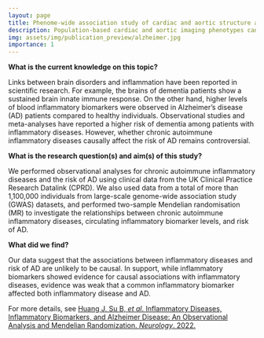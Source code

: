 ```yaml
---
layout: page
title: Phenome-wide association study of cardiac and aortic structure and function
description: Population-based cardiac and aortic imaging phenotypes can be used to better define cardiovascular disease risks as well as heart-brain health interactions, highlighting new opportunities for studying disease mechanisms and developing image-based biomarkers.
img: assets/img/publication_preview/alzheimer.jpg
importance: 1
---
```


**What is the current knowledge on this topic?**

Links between brain disorders and inflammation have been reported in scientific research. For example, the brains of dementia patients show a sustained brain innate immune response. On the other hand, higher levels of blood inflammatory biomarkers were observed in Alzheimer’s disease (AD) patients compared to healthy individuals. Observational studies and meta-analyses have reported a higher risk of dementia among patients with inflammatory diseases. However, whether chronic autoimmune inflammatory diseases causally affect the risk of AD remains controversial.

**What is the research question(s) and aim(s) of this study?**

We performed observational analyses for chronic autoimmune inflammatory diseases and the risk of AD using clinical data from the UK Clinical Practice Research Datalink (CPRD). We also used data from a total of more than 1,100,000 individuals from large-scale genome-wide association study (GWAS) datasets, and performed two-sample Mendelian randomisation (MR) to investigate the relationships between chronic autoimmune inflammatory diseases, circulating inflammatory biomarker levels, and risk of AD.

**What did we find?**

Our data suggest that the associations between inflammatory diseases and risk of AD are unlikely to be causal. In support, while inflammatory biomarkers showed evidence for causal associations with inflammatory diseases, evidence was weak that a common inflammatory biomarker affected both inflammatory disease and AD.

For more details, see <a href="https://n.neurology.org/content/100/6/e568.full" target="_blank">Huang J, Su B, _et al_. Inflammatory Diseases, Inflammatory Biomarkers, and Alzheimer Disease: An Observational Analysis and Mendelian Randomization. _Neurology_. 2022.</a>

